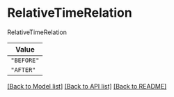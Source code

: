 # RelativeTimeRelation

RelativeTimeRelation

| **Value** |
| --------- |
| `"BEFORE"` |
| `"AFTER"` |


[[Back to Model list]](../../../README.md#models-v2-link) [[Back to API list]](../../../README.md#apis-v2-link) [[Back to README]](../../../README.md)
